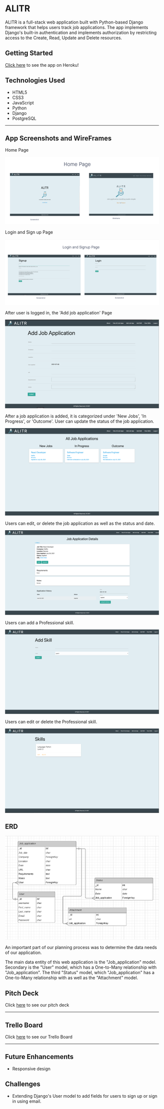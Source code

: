 # ALITR

ALITR is a full-stack web application built with Python-based Django framework that helps users track job applications. The app implements Django's built-in authentication and implements authorization by restricting access to the Create, Read, Update and Delete resources.


## Getting Started

[Click here](https://alitr.herokuapp.com/) to see the app on Heroku!

## Technologies Used
- HTML5
- CSS3
- JavaScript
- Python
- Django
- PostgreSQL
-----

## App Screenshots and WireFrames

Home Page

![screenshot](/alitr/main_app/static/images/alitrhomepage.png)

Login and Sign up Page

![screenshot](/alitr/main_app/static/images/alitrloginandsignup.png)

After user is logged in, the 'Add job application' Page

![screenshot](/alitr/main_app/static/images/alitraddjob.png)

After a job application is added, it is categorized under 'New Jobs', 'In Progress', or 'Outcome'. User can update the status of the job application. 

![screenshot](/alitr/main_app/static/images/alitralljobs.png)

Users can edit, or delete the job application as well as the status and date. 

![screenshot](/alitr/main_app/static/images/alitrjobdetails.png)

Users can add a Professional skill. 

![screenshot](/alitr/main_app/static/images/alitraddskill.png)

Users can edit or delete the Professional skill.

![screenshot](/alitr/main_app/static/images/alitrskilldetail.png)







## ERD
![screenshot](/alitr/main_app/static/images/alitrerds.png)


An important part of our planning process was to determine the data needs of our application.

The main data entity of this web application is the "Job_application" model.
Secondary is the "User" model, which has a One-to-Many relationship with "Job_application".
The third "Status" model, which "Job_application" has a One-to-Many relationship with as well as the "Attachment" model. 



## Pitch Deck

Click [here]() to see our pitch deck

-----
## Trello Board

Click [here]() to see our Trello Board

-----
## Future Enhancements
- Responsive design

## Challenges
- Extending Django's User model to add fields for users to sign up or sign in using email.